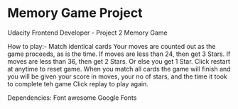 # Memory Game Project

Udacity Frontend Developer - Project 2 Memory Game

How to play:-
Match identical cards
Your moves are counted out as the game proceeds, as is the time.
If moves are less than 24, then get 3 Stars.
If moves are less than 36, then get 2 Stars.
Or else you get 1 Star.
Click restart  at anytime to reset game.
When you match all cards the game will finish and you will be given your score in moves, your no of stars, and the time it took to complete teh game
Click replay to play again.

Dependencies: 
Font awesome
Google Fonts